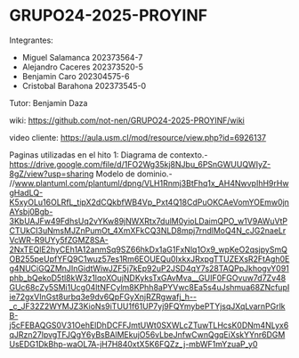 # GRUPO24-2025-PROYINF
Integrantes:
- Miguel Salamanca 202373564-7
- Alejandro Caceres 202373520-5
- Benjamin Caro 202304575-6
- Cristobal Barahona 202373545-0

Tutor: Benjamin Daza

wiki: https://github.com/not-nen/GRUPO24-2025-PROYINF/wiki

video cliente: https://aula.usm.cl/mod/resource/view.php?id=6926137

Paginas utilizadas en el hito 1:
Diagrama de contexto.- https://drive.google.com/file/d/1FO2Wg35kj8NJbu_6PSnGWUUQWIyZ-8gZ/view?usp=sharing
Modelo de dominio.- //www.plantuml.com/plantuml/dpng/VLH1Rnmj3BtFhq1x_AH4NwvpIhH9rHwgHadLQ-K5xyOLu16OLRfL_tipX2dCQkbfWB4Vp_Pxt4Q18CdPuOKCAeVomYOEmw0jnAYsbj0Bgb-3KbUAJFw49FdhsUq2vYKw89jNWXRtx7dulM0yioLDaimQPO_w1V9AWuVtPCTUkCI3uNmsMJZnPumOt_4XmXFkCQ3NLD8mpj7rndlMoQ4N_cJG2naeLrVcWR-R9UYy5fZGMZ8SA-2NxTEQlE2hyCEh1A12anmSq9SZ66hkDx1aG1FxNlq1Ox9_wpKeO2qsjpySmQOB255peUpfYFQ9C1wuz57es1Rm6EOUEQu0IxkxJRxpgTTUZEXsR2FtAgh0Eg4NUCiGQZMnJInGidtWiwJZF5j7kEp92uP2JSD4qY7s28TAQPpJkhogvY091phb_bQekoD5tl8kW3z1lqoXOujNDKyksTxGAvMva__GUIF0FGOvuw7d7Zv48GUc68cZy5SMi1Ucg04ltNFCylm8KPhh8aPYVwc8Ea5s4uJshmua68ZNcfupIie72gxVInGst8urbq3e9dv6QpFGyXnjRZRgwafj_h--_c_JF32Z2WYMJZ3KioNs9iTUU1f61UP7yj9FQYmybePTYjsqJXqLvarnPGrlkB-j5cFEBAQGS0V31OehElDhDCFFJmtUWt0SXWLcZTuwTLHcsK0DNm4NLyx6qJRzn27lpvgTFJQgY6yBsBAlMEkujO56vLbeJnfwCwnQgqEiXskYYnr6DGMUsEDG1DkBhp-waOL7A-jH7H840xtX5K6FQZz_j-mbWF1mYzuaP_y0
